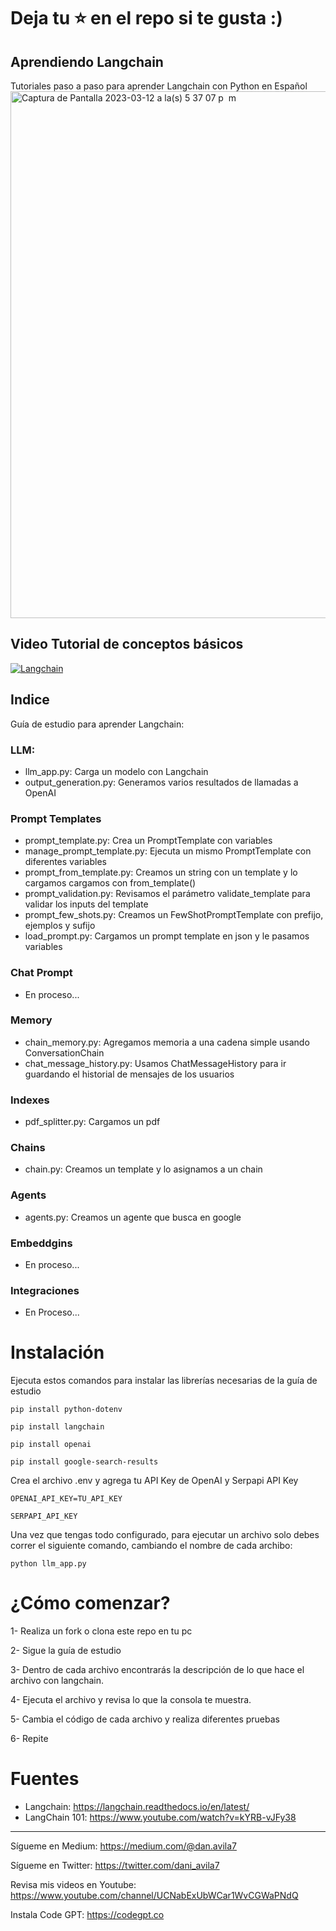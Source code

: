# Deja tu ⭐️ en el repo si te gusta :)

## Aprendiendo Langchain
Tutoriales paso a paso para aprender Langchain con Python en Español
<img width="843" alt="Captura de Pantalla 2023-03-12 a la(s) 5 37 07 p  m" src="https://user-images.githubusercontent.com/6216945/224575138-a1c3e3ad-0831-4717-aae2-ed185f96411d.png">

## Video Tutorial de conceptos básicos

[![Langchain](https://img.youtube.com/vi/6dK0lGjjb08/0.jpg)](https://www.youtube.com/watch?v=6dK0lGjjb08)

## Indice
Guía de estudio para aprender Langchain:

### LLM:
- llm_app.py: Carga un modelo con Langchain
- output_generation.py: Generamos varios resultados de llamadas a OpenAI

### Prompt Templates
- prompt_template.py: Crea un PromptTemplate con variables
- manage_prompt_template.py: Ejecuta un mismo PromptTemplate con diferentes variables
- prompt_from_template.py: Creamos un string con un template y lo cargamos cargamos con from_template()
- prompt_validation.py: Revisamos el parámetro validate_template para validar los inputs del template
- prompt_few_shots.py: Creamos un FewShotPromptTemplate con prefijo, ejemplos y sufijo
- load_prompt.py: Cargamos un prompt template en json y le pasamos variables

### Chat Prompt
- En proceso...

### Memory
- chain_memory.py: Agregamos memoria a una cadena simple usando ConversationChain
- chat_message_history.py: Usamos ChatMessageHistory para ir guardando el historial de mensajes de los usuarios

### Indexes
- pdf_splitter.py: Cargamos un pdf
  
### Chains
- chain.py: Creamos un template y lo asignamos a un chain

### Agents
- agents.py: Creamos un agente que busca en google

### Embeddgins
- En proceso...

### Integraciones
- En Proceso...

# Instalación
Ejecuta estos comandos para instalar las librerías necesarias de la guía de estudio

`pip install python-dotenv`

`pip install langchain`

`pip install openai`

`pip install google-search-results`

Crea el archivo .env y agrega tu API Key de OpenAI y Serpapi API Key

`OPENAI_API_KEY=TU_API_KEY`

`SERPAPI_API_KEY`

Una vez que tengas todo configurado, para ejecutar un archivo solo debes correr el siguiente comando, cambiando el nombre de cada archibo:

`python llm_app.py`

# ¿Cómo comenzar?

1- Realiza un fork o clona este repo en tu pc

2- Sigue la guía de estudio 

3- Dentro de cada archivo encontrarás la descripción de lo que hace el archivo con langchain. 

4- Ejecuta el archivo y revisa lo que la consola te muestra.

5- Cambia el código de cada archivo y realiza diferentes pruebas

6- Repite

# Fuentes

- Langchain: https://langchain.readthedocs.io/en/latest/
- LangChain 101: https://www.youtube.com/watch?v=kYRB-vJFy38

<hr>


Sígueme en Medium: https://medium.com/@dan.avila7

Sígueme en Twitter: https://twitter.com/dani_avila7

Revisa mis videos en Youtube: https://www.youtube.com/channel/UCNabExUbWCar1WvCGWaPNdQ

Instala Code GPT: https://codegpt.co
